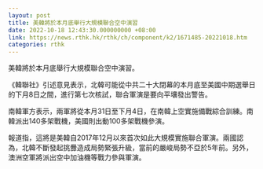 ```yaml
---
layout: post
title: 美韓將於本月底舉行大規模聯合空中演習
date: 2022-10-18 12:43:30.000000000 +08:00
link: https://news.rthk.hk/rthk/ch/component/k2/1671485-20221018.htm
categories: rthk
---
```


美韓將於本月底舉行大規模聯合空中演習。

《韓聯社》引述意見表示，北韓可能從中共二十大閉幕的本月底至美國中期選舉日的下月8日之間，進行第七次核試，聯合軍演是要向平壤發出警告。

南韓軍方表示，兩軍將從本月31日至下月4日，在南韓上空實施備戰綜合訓練。南韓派出140多架戰機，美國則出動100多架戰機參演。

報道指，這將是美韓自2017年12月以來首次如此大規模實施聯合軍演。兩國認為，北韓不斷發起挑釁造成局勢緊張升級，當前的嚴峻局勢不亞於5年前。另外，澳洲空軍將派出空中加油機等戰力參與軍演。
